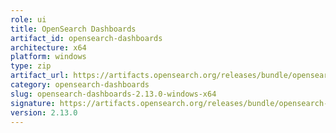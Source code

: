 ```yaml
---
role: ui
title: OpenSearch Dashboards
artifact_id: opensearch-dashboards
architecture: x64
platform: windows
type: zip
artifact_url: https://artifacts.opensearch.org/releases/bundle/opensearch-dashboards/2.13.0/opensearch-dashboards-2.13.0-windows-x64.zip
category: opensearch-dashboards
slug: opensearch-dashboards-2.13.0-windows-x64
signature: https://artifacts.opensearch.org/releases/bundle/opensearch-dashboards/2.13.0/opensearch-dashboards-2.13.0-windows-x64.zip.sig
version: 2.13.0
---
```


